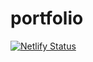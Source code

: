 # portfolio

[![Netlify Status](https://api.netlify.com/api/v1/badges/5397cdee-0046-4219-8783-34a673f6112b/deploy-status)](https://app.netlify.com/sites/gilded-entremet-d65610/deploys)
